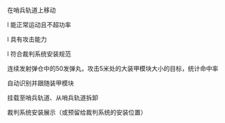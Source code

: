 


在哨兵轨道上移动


l 能正常运动且不超功率

l 具有攻击能力

l 符合裁判系统安装规范



连续发射弹仓中的50发弹丸，攻击5米处的大装甲模块大小的目标，统计命中率



自动识别并跟随装甲模块



挂载至哨兵轨道、从哨兵轨道拆卸


裁判系统安装展示（或预留给裁判系统的安装位置）